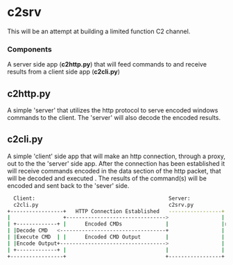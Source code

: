 # c2srv

This will be an attempt at building a limited function C2 channel.

### Components
A server side app (<b>c2http.py</b>) that will feed commands to and receive results from a client side app (<b>c2cli.py</b>)

## c2http.py
A simple 'server' that utilizes the http protocol to serve encoded windows commands to the client.
The 'server' will also decode the encoded results.

## c2cli.py
A simple 'client' side app that will make an http connection, through a proxy, out to the the 'server' side app. 
After the connection has been established it will receive commands encoded in the data section of the http packet, that will be decoded and executed .  The results of the command(s) will be encoded and sent back to the 'sever' side.

    
````bash
  Client:                                           Server:
  c2cli.py                                          c2srv.py
+-----------------+   HTTP Connection Established   -----------------+
|                 +-------------------------------->                 |
| +-------------+ |      Encoded CMDs              |                 |root  toorroot    toor
| |Decode CMD   <----------------------------------+                 |
| |Execute CMD  | |      Encoded CMD Output        |                 |
| |Encode Output+---------------------------------->                 |
| +-------------+ |                                |                 |
+-----------------+                                +-----------------+
````
    



